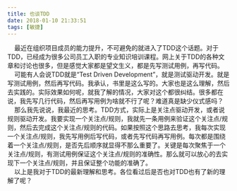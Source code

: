 ```yaml
---
title: 也谈TDD
date: 2018-01-10 21:33:51
tags: [敏捷]
---
```

&nbsp;&nbsp;&nbsp;&nbsp;最近在组织项目成员的能力提升，不可避免的就进入了TDD这个话题。对于TDD，已经成为很多公司员工入职的专业知识培训课程。网上关于TDD的各种文章和讨论也很多，但是感觉大家都是望文生义，都是先写测试用例，再写代码。  
&nbsp;&nbsp;&nbsp;&nbsp;可能有人会说TDD就是“Test Driven Development”，就是测试驱动开发。就是写测试用例，然后再写代码。我承认，书里是这么写的。大家也是这么理解，然后去实践的。实际效果如何呢，就我了解的情况，大家对这个都很纠结。很多都在说，我先写几行代码，然后再写用例为啥就不行了呢？难道真是缺少仪式感吗？  
&nbsp;&nbsp;&nbsp;&nbsp;那么我先说说，我最近的思考。TDD方式，实际上是关注点驱动开发，或者说规则驱动开发。我要实现一个关注点/规则，我就先一条用例来验证这个关注点/规则，然后去完成这个关注点/规则的代码。如果按照这个思路去思考，我每次实现一个关注点/规则，我先写用例后写代码，或者先写代码再写用例。每次都是围绕着一个关注点/规则，是否先后顺序就显得不那么重要了。关键是每次聚焦于一个关注点/规则，有测试用例保证这个关注点/规则的准确性。那么就可以放心的去实现下一个关注点/规则，并且保证整个功能的准确了。  
&nbsp;&nbsp;&nbsp;&nbsp;以上是我对于TDD的最新理解和思考。各位看过后是否也对TDD也有了新的理解了呢？